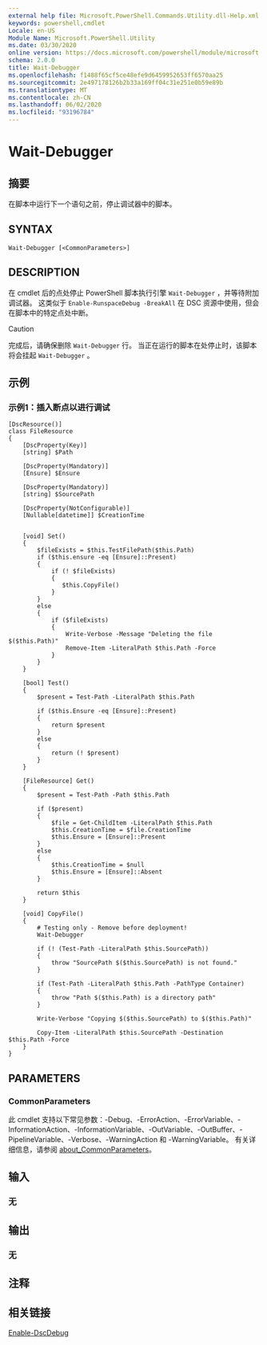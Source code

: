 ```yaml
---
external help file: Microsoft.PowerShell.Commands.Utility.dll-Help.xml
keywords: powershell,cmdlet
Locale: en-US
Module Name: Microsoft.PowerShell.Utility
ms.date: 03/30/2020
online version: https://docs.microsoft.com/powershell/module/microsoft.powershell.utility/wait-debugger?view=powershell-7&WT.mc_id=ps-gethelp
schema: 2.0.0
title: Wait-Debugger
ms.openlocfilehash: f1488f65cf5ce48efe9d6459952653ff6570aa25
ms.sourcegitcommit: 2e497178126b2b33a169ff04c31e251e0b59e89b
ms.translationtype: MT
ms.contentlocale: zh-CN
ms.lasthandoff: 06/02/2020
ms.locfileid: "93196784"
---
```

# Wait-Debugger

## 摘要
在脚本中运行下一个语句之前，停止调试器中的脚本。

## SYNTAX

```
Wait-Debugger [<CommonParameters>]
```

## DESCRIPTION

在 cmdlet 后的点处停止 PowerShell 脚本执行引擎 `Wait-Debugger` ，并等待附加调试器。 这类似于 `Enable-RunspaceDebug -BreakAll` 在 DSC 资源中使用，但会在脚本中的特定点处中断。

> [!CAUTION]
> 完成后，请确保删除 `Wait-Debugger` 行。 当正在运行的脚本在处停止时，该脚本将会挂起 `Wait-Debugger` 。

## 示例

### 示例1：插入断点以进行调试

```
[DscResource()]
class FileResource
{
    [DscProperty(Key)]
    [string] $Path

    [DscProperty(Mandatory)]
    [Ensure] $Ensure

    [DscProperty(Mandatory)]
    [string] $SourcePath

    [DscProperty(NotConfigurable)]
    [Nullable[datetime]] $CreationTime


    [void] Set()
    {
        $fileExists = $this.TestFilePath($this.Path)
        if ($this.ensure -eq [Ensure]::Present)
        {
            if (! $fileExists)
            {
               $this.CopyFile()
            }
        }
        else
        {
            if ($fileExists)
            {
                Write-Verbose -Message "Deleting the file $($this.Path)"
                Remove-Item -LiteralPath $this.Path -Force
            }
        }
    }

    [bool] Test()
    {
        $present = Test-Path -LiteralPath $this.Path

        if ($this.Ensure -eq [Ensure]::Present)
        {
            return $present
        }
        else
        {
            return (! $present)
        }
    }

    [FileResource] Get()
    {
        $present = Test-Path -Path $this.Path

        if ($present)
        {
            $file = Get-ChildItem -LiteralPath $this.Path
            $this.CreationTime = $file.CreationTime
            $this.Ensure = [Ensure]::Present
        }
        else
        {
            $this.CreationTime = $null
            $this.Ensure = [Ensure]::Absent
        }

        return $this
    }

    [void] CopyFile()
    {
        # Testing only - Remove before deployment!
        Wait-Debugger

        if (! (Test-Path -LiteralPath $this.SourcePath))
        {
            throw "SourcePath $($this.SourcePath) is not found."
        }

        if (Test-Path -LiteralPath $this.Path -PathType Container)
        {
            throw "Path $($this.Path) is a directory path"
        }

        Write-Verbose "Copying $($this.SourcePath) to $($this.Path)"

        Copy-Item -LiteralPath $this.SourcePath -Destination $this.Path -Force
    }
}
```

## PARAMETERS

### CommonParameters

此 cmdlet 支持以下常见参数：-Debug、-ErrorAction、-ErrorVariable、-InformationAction、-InformationVariable、-OutVariable、-OutBuffer、-PipelineVariable、-Verbose、-WarningAction 和 -WarningVariable。 有关详细信息，请参阅 [about_CommonParameters](../Microsoft.PowerShell.Core/About/about_CommonParameters.md)。

## 输入

### 无

## 输出

### 无

## 注释

## 相关链接

[Enable-DscDebug](/powershell/module/PSDesiredStateConfiguration/Enable-DscDebug)
